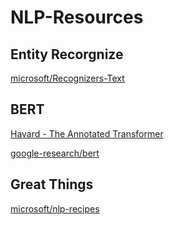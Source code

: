 # NLP-Resources

## Entity Recorgnize
[microsoft/Recognizers-Text](https://github.com/microsoft/Recognizers-Text)

## BERT
[Havard - The Annotated Transformer](http://nlp.seas.harvard.edu/2018/04/03/attention.html)

[google-research/bert](https://github.com/google-research/bert)

## Great Things
[microsoft/nlp-recipes](https://github.com/microsoft/nlp-recipes)
